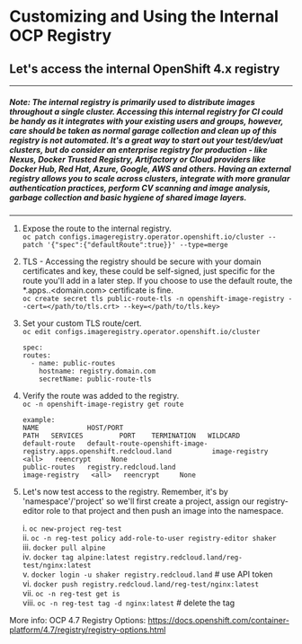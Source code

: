 # Customizing and Using the Internal OCP Registry

## Let's access the internal OpenShift 4.x registry
---
##### Note: The internal registry is primarily used to distribute images throughout a single cluster. Accessing this internal registry for CI could be handy as it integrates with your existing users and groups, however, care should be taken as normal garage collection and clean up of this registry is not automated. It's a great way to start out your test/dev/uat clusters, but do consider an enterprise registry for production - like Nexus, Docker Trusted Registry, Artifactory or Cloud providers like Docker Hub, Red Hat, Azure, Google, AWS and others. Having an external registry allows you to scale across clusters, integrate with more granular authentication practices, perform CV scanning and image analysis, garbage collection and basic hygiene of shared image layers.

---
1. Expose the route to the internal registry. \
`oc patch configs.imageregistry.operator.openshift.io/cluster --patch '{"spec":{"defaultRoute":true}}' --type=merge`

2. TLS - Accessing the registry should be secure with your domain certificates and key, these could be self-signed, just specific for the route you'll add in a later step. If you choose to use the default route, the *.apps.<cluster>.<domain.com> certificate is fine. \
`oc create secret tls public-route-tls -n openshift-image-registry --cert=</path/to/tls.crt> --key=</path/to/tls.key>`

3. Set your custom TLS route/cert. \
`oc edit configs.imageregistry.operator.openshift.io/cluster`
    ```
    spec:
    routes:
      - name: public-routes
        hostname: registry.domain.com
        secretName: public-route-tls
    ```
4. Verify the route was added to the registry. \
`oc -n openshift-image-registry get route`

    ```
    example:
    NAME            HOST/PORT                                                             PATH   SERVICES         PORT    TERMINATION   WILDCARD
    default-route   default-route-openshift-image-registry.apps.openshift.redcloud.land          image-registry   <all>   reencrypt     None
    public-routes   registry.redcloud.land                                                       image-registry   <all>   reencrypt     None
    ```

5. Let's now test access to the registry.
   Remember, it's by 'namespace'/'project' so we'll first create a project, assign our registry-editor role to that project and then push an image into the namespace.

   i. `oc new-project reg-test` \
   ii. `oc -n reg-test policy add-role-to-user registry-editor shaker` \
   iii. `docker pull alpine` \
   iv. `docker tag alpine:latest registry.redcloud.land/reg-test/nginx:latest` \
   v. `docker login -u shaker registry.redcloud.land` # use API token \
   vi. `docker push registry.redcloud.land/reg-test/nginx:latest` \
   vii. `oc -n reg-test get is` \
   viii. `oc -n reg-test tag -d nginx:latest` # delete the tag

More info: 
OCP 4.7 Registry Options: https://docs.openshift.com/container-platform/4.7/registry/registry-options.html

